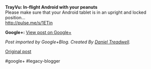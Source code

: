 <!--
date: '2011-09-14'
published: true
slug: 2011-09-thought-about-this-just-last-week-on
time_to_read: 5
title: Thought about this just last week on a flight!
-->

  
**TrayVu: In-flight Android with your peanuts**  
Please make sure that your Android tablet is in an upright and locked position...  
<http://pulse.me/s/1ETin>

**Google+:** [View post on Google+](https://plus.google.com/103392016560023386646/posts/d4ZyFstoHgr)

  
  
*Post imported by Google+Blog. Created By [Daniel Treadwell](http://minimali.se/).*

[Original post](https://ysfk.blogspot.com/2011/09/thought-about-this-just-last-week-on.html)

#google+ #legacy-blogger 